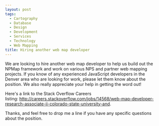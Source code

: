 ```yaml
--- 
layout: post
tags: 
  - Cartography
  - Database
  - Design
  - Development
  - Services
  - Technology
  - Web Mapping
title: Hiring another web map developer
---
```


We are looking to hire another web map developer to help us build out the NPMap framework and work on various NPS and partner web mapping projects. If you know of any experienced JavaScript developers in the Denver area who are looking for work, please let them know about the position. We also really appreciate your help in getting the word out!

Here's a link to the Stack Overflow Careers listing: <a href="http://careers.stackoverflow.com/jobs/14568/web-map-developer-research-associate-ii-colorado-state-university-and">http://careers.stackoverflow.com/jobs/14568/web-map-developer-research-associate-ii-colorado-state-university-and</a>.

Thanks, and feel free to drop me a line if you have any specific questions about the position.